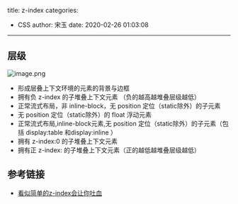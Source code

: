 title: z-index
categories:
 - CSS
author: 宋玉
date: 2020-02-26 01:03:08
---

<a name="mQ3Dd"></a>
## 层级

![image.png](https://cdn.nlark.com/yuque/0/2019/png/394169/1574152736070-6d3ae8fa-cb80-4e27-b383-47499cedbe5e.png#align=left&display=inline&height=467&name=image.png&originHeight=467&originWidth=624&size=99370&status=done&style=none&width=624)

- 形成层叠上下文环境的元素的背景与边框
- 拥有负 z-index 的子堆叠上下文元素 （负的越高越堆叠层级越低）
- 正常流式布局，非 inline-block，无 position 定位（static除外）的子元素
- 无 position 定位（static除外）的 float 浮动元素
- 正常流式布局,inline-block元素,无 position 定位（static除外）的子元素（包括 display:table 和display:inline ）
- 拥有 z-index:0 的子堆叠上下文元素
- 拥有正 z-index: 的子堆叠上下文元素（正的越低越堆叠层级越低）

<a name="NIdrX"></a>
## 参考链接

- [看似简单的z-index会让你吐血](https://www.jianshu.com/p/a7cf99fc3b2f)

